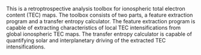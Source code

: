 This is a retroptrospective analysis toolbox for ionospheric total electron content (TEC) maps. The toolbox consists of two parts, a feature extraction program and a transfer entropy calculator. The feature extraction program is capable of extracting characteristics of local TEC intensifications from global ionospheric TEC maps. The transfer entropy calculator is capable of quantifying solar and interplanetary driving of the extracted TEC intensifications.
